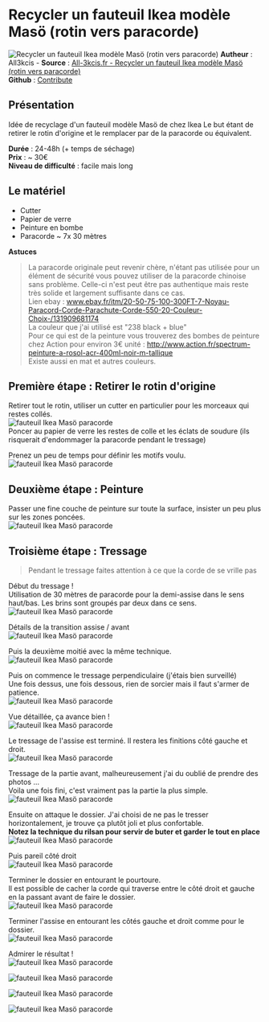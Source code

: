 # Recycler un fauteuil Ikea modèle Masö (rotin vers paracorde)

![Recycler un fauteuil Ikea modèle Masö (rotin vers paracorde)](img/bandeau.jpg)
**Autheur** : All3kcis - **Source** : [All-3kcis.fr - Recycler un fauteuil Ikea modèle Masö (rotin vers paracorde)](https://tutorials.all-3kcis.fr/recycling-ikea-armchair-rattan-to-paracord/)  
**Github** : [Contribute](https://github.com/all3kcis/tutorials/tree/master/recycling-ikea-armchair-rattan-to-paracord)

## Présentation
Idée de recyclage d'un fauteuil modèle Masö de chez Ikea
Le but étant de retirer le rotin d'origine et le remplacer par de la paracorde ou équivalent.

**Durée** : 24-48h (+ temps de séchage)  
**Prix** : ~ 30€  
**Niveau de difficulté** : facile mais long

## Le matériel

- Cutter
- Papier de verre
- Peinture en bombe
- Paracorde ~ 7x 30 mètres

**Astuces**
> La paracorde originale peut revenir chère, n'étant pas utilisée pour un élément de sécurité vous pouvez utiliser de la paracorde chinoise sans problème. Celle-ci n'est peut être pas authentique mais reste très solide et largement suffisante dans ce cas.  
> Lien ebay : www.ebay.fr/itm/20-50-75-100-300FT-7-Noyau-Paracord-Corde-Parachute-Corde-550-20-Couleur-Choix-/131909681174  
> La couleur que j'ai utilisé est "238 black + blue"  
> Pour ce qui est de la peinture vous trouverez des bombes de peinture chez Action pour environ 3€ unité : http://www.action.fr/spectrum-peinture-a-rosol-acr-400ml-noir-m-tallique  
> Existe aussi en mat et autres couleurs.

## Première étape : Retirer le rotin d'origine

Retirer tout le rotin, utiliser un cutter en particulier pour les morceaux qui restes collés.  
![fauteuil Ikea Masö paracorde](img/20170104_200652.jpg)  
Poncer au papier de verre les restes de colle et les éclats de soudure (ils risquerait d'endommager la paracorde pendant le tressage)  
  
Prenez un peu de temps pour définir les motifs voulu.
![fauteuil Ikea Masö paracorde](img/20170104_221435.jpg)  

## Deuxième étape : Peinture
Passer une fine couche de peinture sur toute la surface, insister un peu plus sur les zones poncées.  
![fauteuil Ikea Masö paracorde](img/20170106_185014.jpg) 

## Troisième étape : Tressage

> Pendant le tressage faites attention à ce que la corde de se vrille pas

Début du tressage !  
Utilisation de 30 mètres de paracorde pour la demi-assise dans le sens haut/bas.
Les brins sont groupés par deux dans ce sens.  
![fauteuil Ikea Masö paracorde](img/20170107_015431.jpg)  

Détails de la transition assise / avant  
![fauteuil Ikea Masö paracorde](img/20170107_015417.jpg)

Puis la deuxième moitié avec la même technique.  
![fauteuil Ikea Masö paracorde](img/20170108_215639.jpg)  
  
Puis on commence le tressage perpendiculaire (j'étais bien surveillé)   
Une fois dessus, une fois dessous, rien de sorcier mais il faut s'armer de patience.  
![fauteuil Ikea Masö paracorde](img/20170108_230502.jpg)  
  
Vue détaillée, ça avance bien !  
![fauteuil Ikea Masö paracorde](img/20170111_223531.jpg)  
  
Le tressage de l'assise est terminé. Il restera les finitions côté gauche et droit.  
![fauteuil Ikea Masö paracorde](img/20170111_232703.jpg)  
  
Tressage de la partie avant, malheureusement j'ai du oublié de prendre des photos ...    
Voila une fois fini, c'est vraiment pas la partie la plus simple.  
![fauteuil Ikea Masö paracorde](img/20170412_175506.jpg)  
  
Ensuite on attaque le dossier. J'ai choisi de ne pas le tresser horizontalement, je trouve ça plutôt joli et plus confortable.   
**Notez la technique du rilsan pour servir de buter et garder le tout en place**  
![fauteuil Ikea Masö paracorde](img/20170402_203803.jpg)  
  
Puis pareil côté droit  
![fauteuil Ikea Masö paracorde](img/20170408_233026.jpg)  
  
Terminer le dossier en entourant le pourtoure.  
Il est possible de cacher la corde qui traverse entre le côté droit et gauche en la passant avant de faire le dossier.  
![fauteuil Ikea Masö paracorde](img/20170409_012419.jpg)  
  
Terminer l'assise en entourant les côtés gauche et droit comme pour le dossier.  
![fauteuil Ikea Masö paracorde](img/20170412_175557.jpg)  
  
Admirer le résultat !  
![fauteuil Ikea Masö paracorde](img/20170412_175448.jpg)  
  
![fauteuil Ikea Masö paracorde](img/20170412_175506.jpg)  
  
![fauteuil Ikea Masö paracorde](img/20170412_175519.jpg) 

![fauteuil Ikea Masö paracorde](img/20170412_175533.jpg)  
